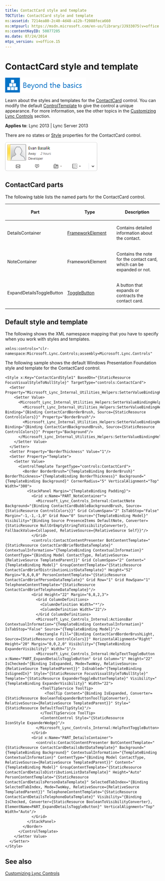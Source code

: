 ```yaml
---
title: ContactCard style and template
TOCTitle: ContactCard style and template
ms:assetid: 7214ea80-2c40-4d48-a12b-f2088feca660
ms:mtpsurl: https://msdn.microsoft.com/en-us/library/JJ933075(v=office.15)
ms:contentKeyID: 50877205
ms.date: 07/24/2014
mtps_version: v=office.15
---
```


# ContactCard style and template

![Beyond the basics topic](images/JJ937254.mod_icon_beyondbasics_long(Office.15).png "Beyond the basics topic")

Learn about the styles and templates for the [ContactCard](https://msdn.microsoft.com/en-us/library/hh379168\(v=office.15\)) control. You can modify the default [ControlTemplate](http://msdn.microsoft.com/en-us/library/system.windows.controls.controltemplate\(vs.95\).aspx) to give the control a unique appearance. For more information, see the other topics in the [Customizing Lync Controls](customizing-lync-controls.md) section.



**Applies to**: Lync 2013 | Lync Server 2013

 

There are no states or [Style](http://msdn.microsoft.com/en-us/library/system.windows.style\(vs.95\).aspx) properties for the ContactCard control.

![ContactCard](images/JJ945582.ContactCard_rtm(Office.15).png "ContactCard")

## ContactCard parts

The following table lists the named parts for the ContactCard control.

<table>
<colgroup>
<col style="width: 33%" />
<col style="width: 33%" />
<col style="width: 33%" />
</colgroup>
<thead>
<tr class="header">
<th><p>Part</p></th>
<th><p>Type</p></th>
<th><p>Description</p></th>
</tr>
</thead>
<tbody>
<tr class="odd">
<td><p>DetailsContainer</p></td>
<td><p><a href="http://msdn.microsoft.com/en-us/library/system.windows.frameworkelement.aspx">FrameworkElement</a></p></td>
<td><p>Contains detailed information about the contact.</p></td>
</tr>
<tr class="even">
<td><p>NoteContainer</p></td>
<td><p>FrameworkElement</p></td>
<td><p>Contains the note for the contact card, which can be expanded or not.</p></td>
</tr>
<tr class="odd">
<td><p>ExpandDetailsToggleButton</p></td>
<td><p><a href="http://msdn.microsoft.com/en-us/library/system.windows.controls.primitives.togglebutton.aspx">ToggleButton</a></p></td>
<td><p>A button that expands or contracts the contact card.</p></td>
</tr>
</tbody>
</table>

## Default style and template

The following shows the XML namespace mapping that you have to specify when you work with styles and templates.

    xmlns:controls="clr-namespace:Microsoft.Lync.Controls;assembly=Microsoft.Lync.Controls"

The following sample shows the default Windows Presentation Foundation style and template for the ContactCard control.

    <Style x:Key="ContactCardStyle1" BasedOn="{StaticResource FocusVisualStyleToNullStyle}" TargetType="controls:ContactCard">
      <Setter Property="Microsoft_Lync_Internal_Utilities_Helpers:SetterValueBindingHelper PropertyBindingCollection">
        <Setter Value>
          <Microsoft_Lync_Internal_Utilities_Helpers:SetterValueBindingHelperCollection>
            <Microsoft_Lync_Internal_Utilities_Helpers:SetterValueBindingHelper Binding="{Binding ContactCardBorderBrush, Source={StaticResource ControlColors}}" Property="BorderBrush"/>
            <Microsoft_Lync_Internal_Utilities_Helpers:SetterValueBindingHelper Binding="{Binding ContactCardBackgroundBrush, Source={StaticResource ControlColors}}" Property="Background"/>
          </Microsoft_Lync_Internal_Utilities_Helpers:SetterValueBindingHelperCollection>
        </Setter Value>
      </Setter>
      <Setter Property="BorderThickness" Value="1"/>
      <Setter Property="Template">
        <Setter Value>
          <ControlTemplate TargetType="controls:ContactCard">
            <Border BorderBrush="{TemplateBinding BorderBrush}" BorderThickness="{TemplateBinding BorderThickness}" Background="{TemplateBinding Background}" CornerRadius="5" VerticalAlignment="Top" Width="300">
              <StackPanel Margin="{TemplateBinding Padding}">
                <Grid x:Name="PART_NoteContainer">
                  <Microsoft_Lync_Controls_Internal:ContactNote Background="{Binding ContactCardBubbleBackgroundBrush, Source={StaticResource ControlColors}}" Grid ColumnSpan="2" IsTabStop="False" Margin="-1,-1,-1,0" Grid Row="0" Source="{TemplateBinding Model}" Visibility="{Binding Source PresenceItems DefaultNote, Converter={StaticResource NullOrEmptyStringToVisibilityConverter}, FallbackValue=Collapsed, RelativeSource={RelativeSource Self}}"/>
                </Grid>
                <controls:ContactContentPresenter BotContentTemplate="{StaticResource ContactCardBriefBotDataTemplate}" ContextualInformation="{TemplateBinding ContextualInformation}" ContentType="{Binding Model ContactType, RelativeSource={RelativeSource TemplatedParent}}" Grid ColumnSpan="2" Content="{TemplateBinding Model}" GroupContentTemplate="{StaticResource ContactCardBriefDistributionListDataTemplate}" Height="52" Margin="0,6,0,0" PersonContentTemplate="{StaticResource ContactCardBriefPersonDataTemplate}" Grid Row="1" Grid RowSpan="1" TelephoneContentTemplate="{StaticResource ContactCardBriefTelephoneDataTemplate}"/>
                <Grid Height="22" Margin="6,8,2,3">
                  <Grid ColumnDefinitions>
                    <ColumnDefinition Width="*"/>
                    <ColumnDefinition Width="22"/>
                  </Grid ColumnDefinitions>
                  <Microsoft_Lync_Controls_Internal:ActionsBar ContextualInformation="{TemplateBinding ContextualInformation}" IsTabStop="False" Source="{TemplateBinding Model}"/>
                  <Rectangle Fill="{Binding ContactCardBorderBrushLight, Source={StaticResource ControlColors}}" HorizontalAlignment="Right" Height="20" Margin="0,0,2,0" Visibility="{TemplateBinding ExpanderVisibility}" Width="1"/>
                  <Microsoft_Lync_Controls_Internal:HelpTextToggleButton x:Name="PART_ExpandDetailsToggleButton" Grid Column="1" Height="22" IsChecked="{Binding IsExpanded, Mode=TwoWay, RelativeSource={RelativeSource TemplatedParent}}" IsEnabled="{TemplateBinding IsSignedIn}" Style="{StaticResource FocusVisualStyleToNullStyle}" Template="{StaticResource ExpanderToggleButtonTemplate}" Visibility="{TemplateBinding ExpanderVisibility}" Width="22">
                    <ToolTipService ToolTip>
                      <ToolTip Content="{Binding IsExpanded, Converter={StaticResource BooleanToExpanderButtonToolTipConverter}, RelativeSource={RelativeSource TemplatedParent}}" Style="{StaticResource DefaultToolTipStyle}"/>
                    </ToolTipService ToolTip>
                    <ContentControl Style="{StaticResource IconStyle ExpanderWedge}"/>
                  </Microsoft_Lync_Controls_Internal:HelpTextToggleButton>
                </Grid>
                <Grid x:Name="PART_DetailsContainer">
                  <controls:ContactContentPresenter BotContentTemplate="{StaticResource ContactCardDetailsBotDataTemplate}" Background="{TemplateBinding Background}" ContextualInformation="{TemplateBinding ContextualInformation}" ContentType="{Binding Model ContactType, RelativeSource={RelativeSource TemplatedParent}}" Content="{TemplateBinding Model}" GroupContentTemplate="{StaticResource ContactCardDetailsDistributionListDataTemplate}" Height="Auto" PersonContentTemplate="{StaticResource ContactCardDetailsPersonDataTemplate}" SelectedTabIndex="{Binding SelectedTabIndex, Mode=TwoWay, RelativeSource={RelativeSource TemplatedParent}}" TelephoneContentTemplate="{StaticResource ContactCardDetailsTelephoneDataTemplate}" Visibility="{Binding IsChecked, Converter={StaticResource BooleanToVisibilityConverter}, ElementName=PART_ExpandDetailsToggleButton}" VerticalAlignment="Top" Width="Auto"/>
                </Grid>
              </StackPanel>
            </Border>
          </ControlTemplate>
        </Setter Value>
      </Setter>
    </Style>

## See also

[Customizing Lync Controls](customizing-lync-controls.md)

